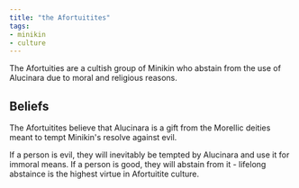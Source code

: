 ```yaml
---
title: "the Afortuitites"
tags:
- minikin
- culture
---
```

The Afortuities are a cultish group of Minikin who abstain from the use of Alucinara due to moral and religious reasons.

## Beliefs
The Afortuitites believe that Alucinara is a gift from the Morellic deities meant to tempt Minikin's resolve against evil.

If a person is evil, they will inevitably be tempted by Alucinara and use it for immoral means.
If a person is good, they will abstain from it - lifelong abstaince is the highest virtue in Afortuitite culture.